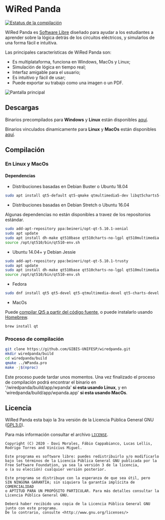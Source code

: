# WiRed Panda

[![Estatus de la compilación](https://travis-ci.org/GIBIS-UNIFESP/wiRedPanda.svg?branch=master)](https://travis-ci.org/GIBIS-UNIFESP/wiRedPanda)

WiRed Panda es [Software Libre](https://es.wikipedia.org/wiki/Software_libre) diseñado para ayudar a los estudiantes a aprender sobre la lógica detrás de los circuitos eléctricos, y simularlos de una forma fácil e intuitiva.

Las principales características de WiRed Panda son:
- Es multiplataforma, funciona en Windows, MacOs y Linux;
- Simulación de lógica en tiempo real;
- Interfaz amigable para el usuario;
- Es intuitivo y fácil de usar;
- Puede exportar su trabajo como una imagen o un PDF.
    
![Pantalla principal](https://user-images.githubusercontent.com/36349314/97934063-532ed000-1d53-11eb-9667-73ea32f456ce.png)

## Descargas
Binarios precompilados para **Windows** y **Linux** están disponibles [aquí](http://gibis-unifesp.github.io/wiRedPanda/downloads/).

Binarios vinculados dinamicamente para **Linux** y **MacOs** están disponibles [aquí](https://github.com/GIBIS-UNIFESP/wiRedPanda/releases).

## Compilación

### En Linux y MacOs

#### Dependencias

* Distribuciones basadas en Debian Buster o Ubuntu 18.04
```bash
sudo apt install qt5-default qt5-qmake qtmultimedia5-dev libqt5charts5-dev
```

* Distribuciones basadas en Debian Stretch o Ubuntu 16.04

Algunas dependencias no están disponibles a travez de los repositorios estándar.

```bash
sudo add-apt-repository ppa:beineri/opt-qt-5.10.1-xenial
sudo apt update 
sudo apt install dh-make qt510base qt510charts-no-lgpl qt510multimedia
source /opt/qt510/bin/qt510-env.sh
```

* Ubuntu 14.04+ y Debian Jessie
```bash
sudo add-apt-repository ppa:beineri/opt-qt-5.10.1-trusty
sudo apt update 
sudo apt install dh-make qt510base qt510charts-no-lgpl qt510multimedia
source /opt/qt510/bin/qt510-env.sh
```

* Fedora
```bash
sudo dnf install qt5 qt5-devel qt5-qtmultimedia-devel qt5-charts-devel
```

* MacOs

Puede [compilar Qt5 a partir del código fuente](https://doc.qt.io/qt-5/macos-building.html), o puede instalarlo usando [Homebrew](https://brew.sh/).

```bash
brew install qt
```

### Proceso de compilación

```bash
git clone https://github.com/GIBIS-UNIFESP/wiredpanda.git
mkdir wiredpanda/build
cd wiredpanda/build
qmake ../WPanda.pro
make -j$(nproc)
```

Este proceso puede tardar unos momentos. Una vez finalizado el proceso de compilación podrá encontrar el binario en '/wiredpanda/build/app/wpanda' **si esta usando Linux**, y en 'wiredpanda/build/app/wpanda.app' **si esta usando MacOs**.

## Licencia

WiRed Panda esta bajo la 3ra versión de la Licencia Pública General GNU ([GPL3.0](http://www.gnu.org/licenses/)).

Para más información consultar el archivo [`LICENSE`](LICENSE).

    Copyright (C) 2020 - Davi Morales, Fábio Cappabianco, Lucas Lellis, Rodrigo Torres and Vinícius Miguel.
    
    Este programa es software libre: puedes redistribuirlo y/o modificarlo
    bajo los términos de la Licencia Pública General GNU publicada por la
    Free Software Foundation, ya sea la versión 3 de la licencia,
    o (a su elección) cualquier versión posterior.
    
    Este programa se distribuye con la esperanza de que sea útil, pero
    SIN NINGUNA GARANTÍA; sin siquiera la garantía implícita de COMERCIALIDAD
    o APTITUD PARA UN PROPÓSITO PARTICULAR. Para más detalles consultar la
    Licencia Pública General GNU.
    
    Deberá haber recibido una copia de la Licencia Pública General GNU
    junto con este programa.
    De lo contrario, consulte <http://www.gnu.org/licenses/>
